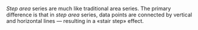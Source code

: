 _Step area_ series are much like traditional area series. The primary difference is&nbsp;that in _step area_ series, data points are connected by&nbsp;vertical and horizontal lines &mdash; resulting in&nbsp;a&nbsp;&laquo;stair step&raquo; effect.